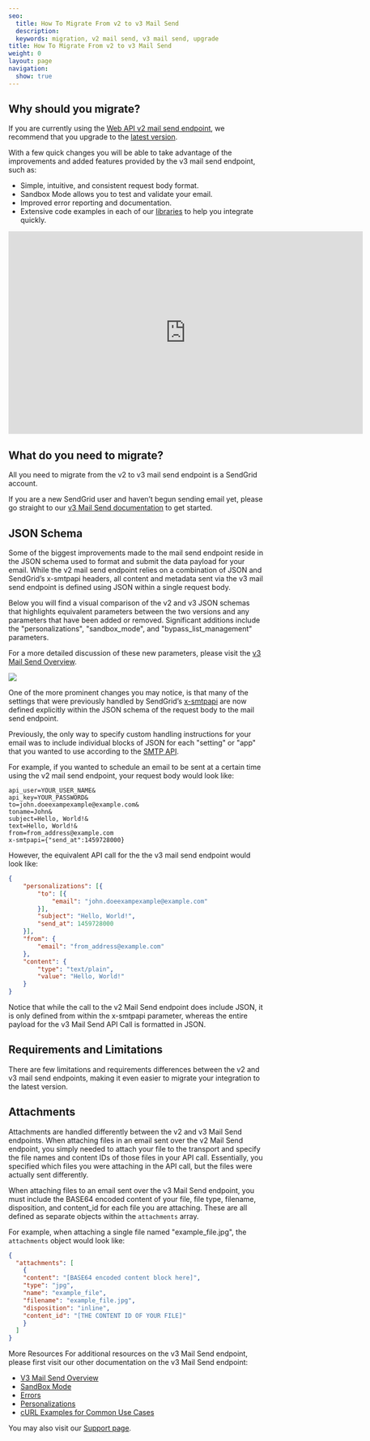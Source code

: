 ```yaml
---
seo:
  title: How To Migrate From v2 to v3 Mail Send
  description:
  keywords: migration, v2 mail send, v3 mail send, upgrade
title: How To Migrate From v2 to v3 Mail Send
weight: 0
layout: page
navigation:
  show: true
---
```


## 	Why should you migrate?
 	
<call-out>

If you are currently using the [Web API v2 mail send endpoint]({{root_url}}/API_Reference/Web_API/mail.html), we recommend that you upgrade to the [latest version]({{root_url}}/API_Reference/Web_API_v3/Mail/index.html).

</call-out>

With a few quick changes you will be able to take advantage of the improvements and added features provided by the v3 mail send endpoint, such as:

* Simple, intuitive, and consistent request body format.
* Sandbox Mode allows you to test and validate your email.
* Improved error reporting and documentation.
* Extensive code examples in each of our [libraries]({{root_url}}/Integrate/libraries.html) to help you integrate quickly.

<iframe src="https://player.vimeo.com/video/168940206" width="700" height="400" frameborder="0" webkitallowfullscreen mozallowfullscreen allowfullscreen></iframe>

## 	What do you need to migrate?
 	
All you need to migrate from the v2 to v3 mail send endpoint is a SendGrid account.

If you are a new SendGrid user and haven’t begun sending email yet, please go straight to our [v3 Mail Send documentation]({{root_url}}/API_Reference/Web_API_v3/Mail/index.html) to get started.

## 	JSON Schema
 	
Some of the biggest improvements made to the mail send endpoint reside in the JSON schema used to format and submit the data payload for your email. While the v2 mail send endpoint relies on a combination of JSON and SendGrid’s x-smtpapi headers, all content and metadata sent via the v3 mail send endpoint is defined using JSON within a single request body.

Below you will find a visual comparison of the v2 and v3 JSON schemas that highlights equivalent parameters between the two versions and any parameters that have been added or removed. Significant additions include the "personalizations", "sandbox_mode", and "bypass_list_management" parameters.

For a more detailed discussion of these new parameters, please visit the [v3 Mail Send Overview]({{root_url}}/API_Reference/Web_API_v3/Mail/index.html).

![]({{root_url}}/images/v2_vs_v3_mail_send_ga.png)

One of the more prominent changes you may notice, is that many of the settings that were previously handled by SendGrid’s [x-smtpapi]({{root_url}}/API_Reference/SMTP_API/index.html) are now defined explicitly within the JSON schema of the request body to the mail send endpoint.

Previously, the only way to specify custom handling instructions for your email was to include individual blocks of JSON for each "setting" or "app" that you wanted to use according to the [SMTP API]({{root_url}}/API_Reference/SMTP_API/index.html).

For example, if you wanted to schedule an email to be sent at a certain time using the v2 mail send endpoint, your request body would look like:

```
api_user=YOUR_USER_NAME&
api_key=YOUR_PASSWORD&
to=john.doeexampexample@example.com&
toname=John&
subject=Hello, World!&
text=Hello, World!&
from=from_address@example.com
x-smtpapi={"send_at":1459728000}
```

However, the equivalent API call for the the v3 mail send endpoint would look like:

```json
{
	"personalizations": [{
		"to": [{
			"email": "john.doeexampexample@example.com"
		}],
		"subject": "Hello, World!",
		"send_at": 1459728000
	}],
	"from": {
		"email": "from_address@example.com"
	},
	"content": {
		"type": "text/plain",
		"value": "Hello, World!"
	}
}
```

Notice that while the call to the v2 Mail Send endpoint does include JSON, it is only defined from within the x-smtpapi parameter, whereas the entire payload for the v3 Mail Send API Call is formatted in JSON.

## 	Requirements and Limitations
 	
There are few limitations and requirements differences between the v2 and v3 mail send endpoints, making it even easier to migrate your integration to the latest version.

## 	Attachments
 	
Attachments are handled differently between the v2 and v3 Mail Send endpoints. When attaching files in an email sent over the v2 Mail Send endpoint, you simply needed to attach your file to the transport and specify the file names and content IDs of those files in your API call. Essentially, you specified which files you were attaching in the API call, but the files were actually sent differently.

When attaching files to an email sent over the v3 Mail Send endpoint, you must include the BASE64 encoded content of your file, file type, filename, disposition, and content_id for each file you are attaching. These are all defined as separate objects within the `attachments` array.

For example, when attaching a single file named "example_file.jpg", the `attachments` object would look like:

```json
{
  "attachments": [
    {
    "content": "[BASE64 encoded content block here]",
    "type": "jpg",
    "name": "example_file",
    "filename": "example_file.jpg",
    "disposition": "inline",
    "content_id": "[THE CONTENT ID OF YOUR FILE]"
    }
  ]
}
```

More Resources
For additional resources on the v3 Mail Send endpoint, please first visit our other documentation on the v3 Mail Send endpoint:

* [V3 Mail Send Overview]({{root_url}}/API_Reference/Web_API_v3/Mail/index.html)
* [SandBox Mode]({{root_url}}/Classroom/Send/v3_Mail_Send/sandbox_mode.html)
* [Errors]({{root_url}}/API_Reference/Web_API_v3/Mail/errors.html)
* [Personalizations]({{root_url}}/Classroom/Send/v3_Mail_Send/personalizations.html)
* [cURL Examples for Common Use Cases]({{root_url}}/for-developers/getting-started/curl-examples.html)

You may also visit our [Support page](https://support.sendgrid.com/hc/en-us).
